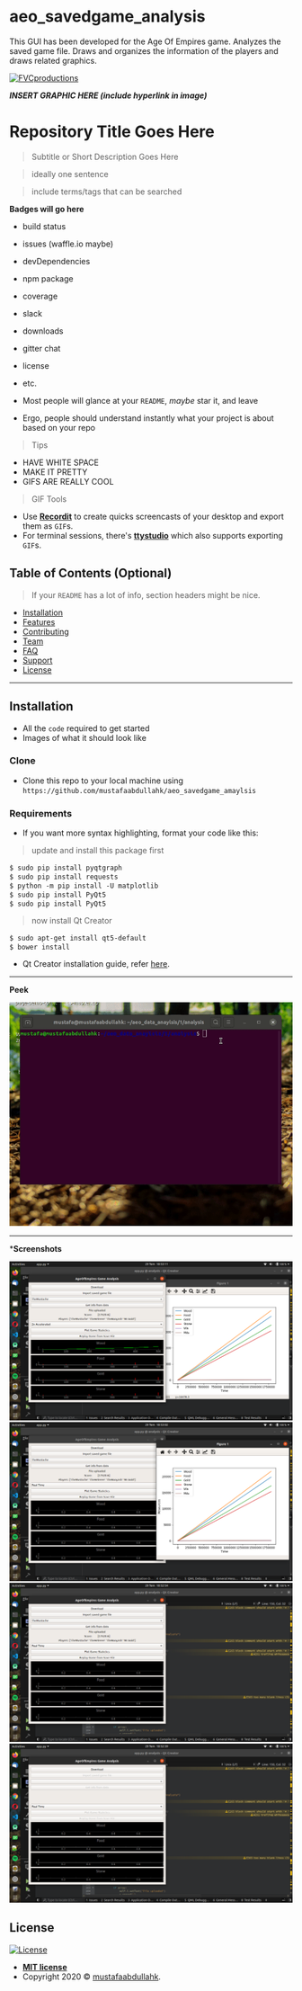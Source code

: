 # aeo_savedgame_analysis
This GUI has been developed for the Age Of Empires game. Analyzes the saved game file. Draws and organizes the information of the players and draws related graphics.

<a href="http://fvcproductions.com"><img src="https://avatars1.githubusercontent.com/u/4284691?v=3&s=200" title="FVCproductions" alt="FVCproductions"></a>

<!-- [![FVCproductions](https://avatars1.githubusercontent.com/u/4284691?v=3&s=200)](http://fvcproductions.com) -->

***INSERT GRAPHIC HERE (include hyperlink in image)***

# Repository Title Goes Here

> Subtitle or Short Description Goes Here

> ideally one sentence

> include terms/tags that can be searched

**Badges will go here**

- build status
- issues (waffle.io maybe)
- devDependencies
- npm package
- coverage
- slack
- downloads
- gitter chat
- license
- etc.


- Most people will glance at your `README`, *maybe* star it, and leave
- Ergo, people should understand instantly what your project is about based on your repo

> Tips

- HAVE WHITE SPACE
- MAKE IT PRETTY
- GIFS ARE REALLY COOL

> GIF Tools

- Use <a href="http://recordit.co/" target="_blank">**Recordit**</a> to create quicks screencasts of your desktop and export them as `GIF`s.
- For terminal sessions, there's <a href="https://github.com/chjj/ttystudio" target="_blank">**ttystudio**</a> which also supports exporting `GIF`s.



## Table of Contents (Optional)

> If your `README` has a lot of info, section headers might be nice.

- [Installation](#installation)
- [Features](#features)
- [Contributing](#contributing)
- [Team](#team)
- [FAQ](#faq)
- [Support](#support)
- [License](#license)


---




## Installation

- All the `code` required to get started
- Images of what it should look like

### Clone

- Clone this repo to your local machine using `https://github.com/mustafaabdullahk/aeo_savedgame_amaylsis`

### Requirements

- If you want more syntax highlighting, format your code like this:

> update and install this package first

```shell
$ sudo pip install pyqtgraph
$ sudo pip install requests
$ python -m pip install -U matplotlib
$ sudo pip install PyQt5
$ sudo pip install PyQt5
```

> now install Qt Creator

```shell
$ sudo apt-get install qt5-default
$ bower install
```

- Qt Creator installation guide, refer <a href="https://wiki.qt.io/Install_Qt_5_on_Ubuntu" target="_blank">here</a>.

---

**Peek**

![Recordit GIF](https://github.com/mustafaabdullahk/aeo_savedgame_analysis/blob/master/tutorial.gif)

---

***Screenshots**

[![INSERT YOUR GRAPHIC HERE](https://github.com/mustafaabdullahk/aeo_savedgame_analysis/blob/master/screenshot_1.png)]()
[![INSERT YOUR GRAPHIC HERE](https://github.com/mustafaabdullahk/aeo_savedgame_analysis/blob/master/screenshot_2.png)]()
[![INSERT YOUR GRAPHIC HERE](https://github.com/mustafaabdullahk/aeo_savedgame_analysis/blob/master/screenshot_3.png)]()
[![INSERT YOUR GRAPHIC HERE](https://github.com/mustafaabdullahk/aeo_savedgame_analysis/blob/master/screenshot_4.png)]()

## License

[![License](http://img.shields.io/:license-mit-blue.svg?style=flat-square)](http://badges.mit-license.org)

- **[MIT license](http://opensource.org/licenses/mit-license.php)**
- Copyright 2020 © <a href="http://github.com/mustafaabdullahk/aeo/savedgame/analysis" target="_blank">mustafaabdullahk</a>.
